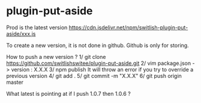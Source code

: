 # plugin-put-aside
Prod is the latest version
https://cdn.jsdelivr.net/npm/switlish-plugin-put-aside/xxx.js

To create a new version, it is not done in github. Github is only for storing.

How to push a new version ?
1/ git clone https://github.com/switlishswitee/plugin-put-aside.git
2/ vim package.json -> version : X.X.X
3/ npm publish
It will throw an error if you try to override a previous version
4/ git add .
5/ git commit -m "X.X.X"
6/ git push origin master

What latest is pointing at if I push 1.0.7 then 1.0.6 ?
